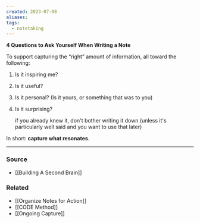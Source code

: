 ```yaml
---
created: 2023-07-08
aliases: 
tags:
  - notetaking
---
```

**4 Questions to Ask Yourself When Writing a Note**

To support capturing the “right” amount of information, all toward the following:

1. Is it inspiring me?
2. Is it useful?
3. Is it personal? (Is it yours, or something that was to you)
4. Is it surprising?
    
    if you already knew it, don't bother writing it down (unless it's particularly well said and you want to use that later)

In short: **capture what resonates**.

****
### Source
- [[Building A Second Brain]]

### Related
- [[Organize Notes for Action]] 
- [[CODE Method]] 
- [[Ongoing Capture]]